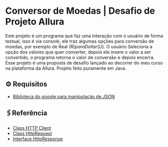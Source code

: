 # Conversor de Moedas | Desafio de Projeto Allura

Este projeto é um programa que faz uma interação com o usuário de forma textual, isso é via console, ele traz algumas opções para conversão de moedas, por exemplo de Real (R$) para Dollar (U$). O usuário Seleciona a opção dos valores que quer converter, depois ele insere o valor a ser convertido, o programa retorna o valor de conversão e depois encerra. Esse projeto é uma proposta de desafio lançado ao decorrer do meu curso na plataforma da Allura.
Projeto feito puramente em Java.

## ⚙ Requisitos

 - [Biblioteca do google para manipulação de JSON](https://mvnrepository.com/artifact/com.google.code.gson/gson)

## 🖇Referência

 - [Class HTTP Client](https://docs.oracle.com/en/java/javase/11/docs/api/java.net.http/java/net/http/HttpClient.html)
 - [Class HttpRequest](https://docs.oracle.com/en/java/javase/11/docs/api/java.net.http/java/net/http/HttpRequest.html)
 - [Interface HttpResponse](https://docs.oracle.com/en/java/javase/11/docs/api/java.net.http/java/net/http/HttpResponse.html)
